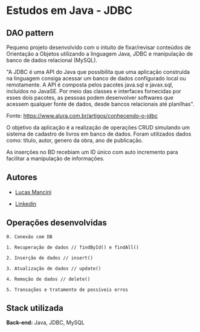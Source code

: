 
# Estudos em Java - JDBC
## DAO pattern

Pequeno projeto desenvolvido com o intuito de fixar/revisar conteúdos de Orientação a Objetos utilizando a linguagem Java, JDBC e manipulação de banco de dados relacional (MySQL).

"A JDBC é uma API do Java que possibilita que uma aplicação construída na linguagem consiga acessar um banco de dados configurado local ou remotamente. A API é composta pelos pacotes java.sql e javax.sql, incluídos no JavaSE. Por meio das classes e interfaces fornecidas por esses dois pacotes, as pessoas podem desenvolver softwares que acessem qualquer fonte de dados, desde bancos relacionais até planilhas".

Fonte: https://www.alura.com.br/artigos/conhecendo-o-jdbc

O objetivo da aplicação é a realização de operações CRUD simulando um sistema de cadastro de livros em banco de dados. Foram utilizados dados como: título, autor, genero da obra, ano de publicação.

As inserções no BD recebiam um ID único com auto incremento para facilitar a manipulação de informações.


## Autores

- [Lucas Mancini](https://www.github.com/mancinilucas)

- [Linkedin](https://www.linkedin.com/in/lucasgmancini/)


## Operações desenvolvidas
    0. Conexão com DB

    1. Recuperação de dados // findById() e findAll()

    2. Inserção de dados // insert()

    3. Atualização de dados // update()

    4. Remoção de dados // delete()

    5. Transações e tratamento de possíveis erros
    
    
## Stack utilizada

**Back-end:** Java, JDBC, MySQL

